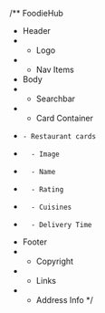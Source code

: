 /\*\* FoodieHub

- Header
- - Logo
- - Nav Items
- Body
- - Searchbar
- - Card Container
-     - Restaurant cards
-       - Image
-       - Name
-       - Rating
-       - Cuisines
-       - Delivery Time
- Footer
- - Copyright
- - Links
- - Address Info
    \*/
